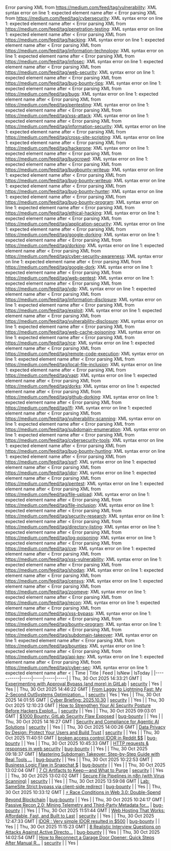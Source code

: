 Error parsing XML from https://medium.com/feed/tag/vulnerability: XML syntax error on line 1: expected element name after <
Error parsing XML from https://medium.com/feed/tag/cybersecurity: XML syntax error on line 1: expected element name after <
Error parsing XML from https://medium.com/feed/tag/penetration-testing: XML syntax error on line 1: expected element name after <
Error parsing XML from https://medium.com/feed/tag/hacking: XML syntax error on line 1: expected element name after <
Error parsing XML from https://medium.com/feed/tag/information-technology: XML syntax error on line 1: expected element name after <
Error parsing XML from https://medium.com/feed/tag/infosec: XML syntax error on line 1: expected element name after <
Error parsing XML from https://medium.com/feed/tag/web-security: XML syntax error on line 1: expected element name after <
Error parsing XML from https://medium.com/feed/tag/bug-bounty-tips: XML syntax error on line 1: expected element name after <
Error parsing XML from https://medium.com/feed/tag/bugs: XML syntax error on line 1: expected element name after <
Error parsing XML from https://medium.com/feed/tag/pentesting: XML syntax error on line 1: expected element name after <
Error parsing XML from https://medium.com/feed/tag/xss-attack: XML syntax error on line 1: expected element name after <
Error parsing XML from https://medium.com/feed/tag/information-security: XML syntax error on line 1: expected element name after <
Error parsing XML from https://medium.com/feed/tag/cross-site-scripting: XML syntax error on line 1: expected element name after <
Error parsing XML from https://medium.com/feed/tag/hackerone: XML syntax error on line 1: expected element name after <
Error parsing XML from https://medium.com/feed/tag/bugcrowd: XML syntax error on line 1: expected element name after <
Error parsing XML from https://medium.com/feed/tag/bugbounty-writeup: XML syntax error on line 1: expected element name after <
Error parsing XML from https://medium.com/feed/tag/bug-bounty-writeup: XML syntax error on line 1: expected element name after <
Error parsing XML from https://medium.com/feed/tag/bug-bounty-hunter: XML syntax error on line 1: expected element name after <
Error parsing XML from https://medium.com/feed/tag/bug-bounty-program: XML syntax error on line 1: expected element name after <
Error parsing XML from https://medium.com/feed/tag/ethical-hacking: XML syntax error on line 1: expected element name after <
Error parsing XML from https://medium.com/feed/tag/application-security: XML syntax error on line 1: expected element name after <
Error parsing XML from https://medium.com/feed/tag/google-dorking: XML syntax error on line 1: expected element name after <
Error parsing XML from https://medium.com/feed/tag/dorking: XML syntax error on line 1: expected element name after <
Error parsing XML from https://medium.com/feed/tag/cyber-security-awareness: XML syntax error on line 1: expected element name after <
Error parsing XML from https://medium.com/feed/tag/google-dork: XML syntax error on line 1: expected element name after <
Error parsing XML from https://medium.com/feed/tag/web-pentest: XML syntax error on line 1: expected element name after <
Error parsing XML from https://medium.com/feed/tag/vdp: XML syntax error on line 1: expected element name after <
Error parsing XML from https://medium.com/feed/tag/information-disclosure: XML syntax error on line 1: expected element name after <
Error parsing XML from https://medium.com/feed/tag/exploit: XML syntax error on line 1: expected element name after <
Error parsing XML from https://medium.com/feed/tag/vulnerability-disclosure: XML syntax error on line 1: expected element name after <
Error parsing XML from https://medium.com/feed/tag/web-cache-poisoning: XML syntax error on line 1: expected element name after <
Error parsing XML from https://medium.com/feed/tag/rce: XML syntax error on line 1: expected element name after <
Error parsing XML from https://medium.com/feed/tag/remote-code-execution: XML syntax error on line 1: expected element name after <
Error parsing XML from https://medium.com/feed/tag/local-file-inclusion: XML syntax error on line 1: expected element name after <
Error parsing XML from https://medium.com/feed/tag/vapt: XML syntax error on line 1: expected element name after <
Error parsing XML from https://medium.com/feed/tag/dorks: XML syntax error on line 1: expected element name after <
Error parsing XML from https://medium.com/feed/tag/github-dorking: XML syntax error on line 1: expected element name after <
Error parsing XML from https://medium.com/feed/tag/lfi: XML syntax error on line 1: expected element name after <
Error parsing XML from https://medium.com/feed/tag/vulnerability-scanning: XML syntax error on line 1: expected element name after <
Error parsing XML from https://medium.com/feed/tag/subdomain-enumeration: XML syntax error on line 1: expected element name after <
Error parsing XML from https://medium.com/feed/tag/cybersecurity-tools: XML syntax error on line 1: expected element name after <
Error parsing XML from https://medium.com/feed/tag/bug-bounty-hunting: XML syntax error on line 1: expected element name after <
Error parsing XML from https://medium.com/feed/tag/ssrf: XML syntax error on line 1: expected element name after <
Error parsing XML from https://medium.com/feed/tag/idor: XML syntax error on line 1: expected element name after <
Error parsing XML from https://medium.com/feed/tag/pentest: XML syntax error on line 1: expected element name after <
Error parsing XML from https://medium.com/feed/tag/file-upload: XML syntax error on line 1: expected element name after <
Error parsing XML from https://medium.com/feed/tag/file-inclusion: XML syntax error on line 1: expected element name after <
Error parsing XML from https://medium.com/feed/tag/security-research: XML syntax error on line 1: expected element name after <
Error parsing XML from https://medium.com/feed/tag/directory-listing: XML syntax error on line 1: expected element name after <
Error parsing XML from https://medium.com/feed/tag/log-poisoning: XML syntax error on line 1: expected element name after <
Error parsing XML from https://medium.com/feed/tag/cve: XML syntax error on line 1: expected element name after <
Error parsing XML from https://medium.com/feed/tag/xss-vulnerability: XML syntax error on line 1: expected element name after <
Error parsing XML from https://medium.com/feed/tag/shodan: XML syntax error on line 1: expected element name after <
Error parsing XML from https://medium.com/feed/tag/censys: XML syntax error on line 1: expected element name after <
Error parsing XML from https://medium.com/feed/tag/zoomeye: XML syntax error on line 1: expected element name after <
Error parsing XML from https://medium.com/feed/tag/recon: XML syntax error on line 1: expected element name after <
Error parsing XML from https://medium.com/feed/tag/xss-bypass: XML syntax error on line 1: expected element name after <
Error parsing XML from https://medium.com/feed/tag/bounty-program: XML syntax error on line 1: expected element name after <
Error parsing XML from https://medium.com/feed/tag/subdomain-takeover: XML syntax error on line 1: expected element name after <
Error parsing XML from https://medium.com/feed/tag/bounties: XML syntax error on line 1: expected element name after <
Error parsing XML from https://medium.com/feed/tag/api-key: XML syntax error on line 1: expected element name after <
Error parsing XML from https://medium.com/feed/tag/cyber-sec: XML syntax error on line 1: expected element name after <
| Time | Title | Feed | IsNew | IsToday |
|-----------|-----|-----|-----|-----|
| Thu, 30 Oct 2025 14:33:21 GMT | [Experimenting with Approval Bypass (and more) in GitLab](https://freedium.cfd/https://medium.com/p/06a85c554fb5) | [security](https://medium.com/feed/tag/security) | Yes | Yes |
| Thu, 30 Oct 2025 14:46:22 GMT | [From Laggy to Lightning Fast: My 2-Second OutSystems Optimization...](https://freedium.cfd/https://medium.com/p/dbbd00917853) | [security](https://medium.com/feed/tag/security) | Yes | Yes |
| Thu, 30 Oct 2025 14:01:55 GMT | [Cyber Briefing: 2025.10.30](https://freedium.cfd/https://medium.com/p/37d99f3f050e) | [security](https://medium.com/feed/tag/security) |  | Yes |
| Thu, 30 Oct 2025 12:10:23 GMT | [How to Strengthen Your AI Security Posture Before Hackers Exploit...](https://freedium.cfd/https://medium.com/p/6a87cad0413f) | [security](https://medium.com/feed/tag/security) |  | Yes |
| Thu, 30 Oct 2025 09:03:01 GMT | [$1000 Bounty: GitLab Security Flaw Exposed](https://freedium.cfd/https://medium.com/p/dd309788abb4) | [bug-bounty](https://medium.com/feed/tag/bug-bounty) |  | Yes |
| Thu, 30 Oct 2025 14:16:27 GMT | [Security and Compliance for Agentic AI Solutions](https://freedium.cfd/https://medium.com/p/c91867fc9dff) | [security](https://medium.com/feed/tag/security) |  | Yes |
| Thu, 30 Oct 2025 14:00:26 GMT | [Data Privacy by Design: Protect Your Users and Build Trust](https://freedium.cfd/https://medium.com/p/dd71636821b6) | [security](https://medium.com/feed/tag/security) |  | Yes |
| Thu, 30 Oct 2025 11:40:51 GMT | [broken access control IDOR in Reddit $$](https://freedium.cfd/https://medium.com/p/5fcd05b9a767) | [bug-bounty](https://medium.com/feed/tag/bug-bounty) |  | Yes |
| Thu, 30 Oct 2025 10:45:33 GMT | [HTTP requests & responses in web security](https://freedium.cfd/https://medium.com/p/5ce0c8012c03) | [bug-bounty](https://medium.com/feed/tag/bug-bounty) |  | Yes |
| Thu, 30 Oct 2025 09:18:37 GMT | [Mastering Subdomain Takeover: Step-by-Step Guide with Real Tools ...](https://freedium.cfd/https://medium.com/p/8f1c8a4583ca) | [bug-bounty](https://medium.com/feed/tag/bug-bounty) |  | Yes |
| Thu, 30 Oct 2025 10:22:53 GMT | [Business Logic Flaw in Snapchat $](https://freedium.cfd/https://medium.com/p/6f692d166177) | [bug-bounty](https://medium.com/feed/tag/bug-bounty) |  | Yes |
| Thu, 30 Oct 2025 13:02:04 GMT | [7 CI Artifacts to Keep — and What to Purge](https://freedium.cfd/https://medium.com/p/a23e51726386) | [security](https://medium.com/feed/tag/security) |  | Yes |
| Thu, 30 Oct 2025 13:02:02 GMT | [Secure File Pipelines in n8n (with Virus Scanning)](https://freedium.cfd/https://medium.com/p/bbe7cc1e0bf8) | [security](https://medium.com/feed/tag/security) |  | Yes |
| Thu, 30 Oct 2025 13:59:08 GMT | [Lab: SameSite Strict bypass via client-side redirect](https://freedium.cfd/https://medium.com/p/81fed4306b3e) | [bug-bounty](https://medium.com/feed/tag/bug-bounty) |  | Yes |
| Thu, 30 Oct 2025 10:33:12 GMT | [⚡ Race Conditions in Web 3.0: Double-Spend Beyond Blockchain](https://freedium.cfd/https://medium.com/p/5be1b0df6dd4) | [bug-bounty](https://medium.com/feed/tag/bug-bounty) |  | Yes |
| Thu, 30 Oct 2025 10:24:17 GMT | [ Passive Recon 2.0: Mining Telemetry and Third-Party Metadata for...](https://freedium.cfd/https://medium.com/p/5e92cc76b7fe) | [bug-bounty](https://medium.com/feed/tag/bug-bounty) |  | Yes |
| Thu, 30 Oct 2025 11:51:44 GMT | [Web Hosting That Works: Affordable, Fast, and Built to Last](https://freedium.cfd/https://medium.com/p/243b5c722572) | [security](https://medium.com/feed/tag/security) |  | Yes |
| Thu, 30 Oct 2025 12:47:33 GMT | [IDOR : Very simple IDOR resulted in $500](https://freedium.cfd/https://medium.com/p/1d0c3b725631) | [bug-bounty](https://medium.com/feed/tag/bug-bounty) |  | Yes |
| Thu, 30 Oct 2025 11:15:23 GMT | [8 Realistic Interview Questions on Attacks Against Active Directo...](https://freedium.cfd/https://medium.com/p/4a28f5e96113) | [bug-bounty](https://medium.com/feed/tag/bug-bounty) |  | Yes |
| Thu, 30 Oct 2025 14:02:54 GMT | [How to Reconnect a Garage Door Opener: Quick Steps After Manual R...](https://freedium.cfd/https://medium.com/p/dc87e828d768) | [security](https://medium.com/feed/tag/security) |  | Yes |
